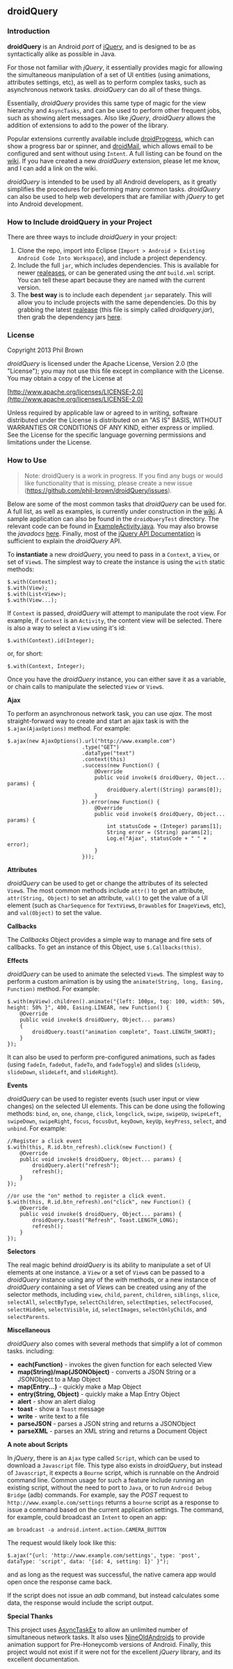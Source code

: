 ## droidQuery

### Introduction

__droidQuery__ is an Android *port* of [jQuery](https://github.com/jquery/jquery), and is designed to
be as syntactically alike as possible in Java.

For those not familiar with *jQuery*, it essentially provides magic for allowing the simultaneous
manipulation of a set of UI entities (using animations, attributes settings, etc), as well as to
perform complex tasks, such as asynchronous network tasks. *droidQuery* can do all of these things.

Essentially, *droidQuery* provides this same type of magic for the view hierarchy and `AsyncTasks`, and
can be used to perform other frequent jobs, such as showing alert messages. Also like *jQuery*,
*droidQuery* allows the addition of extensions to add to the power of the library.

Popular extensions currently available include [droidProgress](https://github.com/phil-brown/droidProgress), 
which can show a progress bar or spinner, and [droidMail](https://github.com/phil-brown/droidMail), 
which allows email to be configured and sent without using `Intent`. A full listing can be found on the
[wiki](https://github.com/phil-brown/droidQuery/wiki/Available-extensions). If you have created a new *droidQuery*
extension, please let me know, and I can add a link on the wiki.

*droidQuery* is intended to be used by all Android developers, as it greatly simplifies the procedures 
for performing many common tasks. *droidQuery* can also be used to help web developers that are familiar
with *jQuery* to get into Android development.

### How to Include droidQuery in your Project

There are three ways to include *droidQuery* in your project:

1. Clone the repo, import into Eclipse (`Import > Android > Existing Android Code Into Workspace`), and include a project dependency.
2. Include the full `jar`, which includes dependencies. This is available for newer [realeases](https://github.com/phil-brown/droidQuery/releases), or can be generated using the *ant* `build.xml` script. You can tell these apart because they are named with the current version.
3. The __best way__ is to include each dependent `jar` separately. This will allow you to include projects with the same dependencies. Do this by grabbing the latest [realease](https://github.com/phil-brown/droidQuery/releases) (this file is simply called *droidquery.jar*), then grab the dependency jars [here](https://github.com/phil-brown/droidQuery/tree/master/droidQuery/libs).

### License

Copyright 2013 Phil Brown

*droidQuery* is licensed under the Apache License, Version 2.0 (the "License");
you may not use this file except in compliance with the License.
You may obtain a copy of the License at

  [http://www.apache.org/licenses/LICENSE-2.0](http://www.apache.org/licenses/LICENSE-2.0)

Unless required by applicable law or agreed to in writing, software
distributed under the License is distributed on an "AS IS" BASIS,
WITHOUT WARRANTIES OR CONDITIONS OF ANY KIND, either express or implied.
See the License for the specific language governing permissions and
limitations under the License.

### How to Use

> Note: droidQuery is a work in progress. If you find any bugs or would like functionality that is missing, please create a new issue (https://github.com/phil-brown/droidQuery/issues).

Below are some of the most common tasks that *droidQuery* can be used for. A full list, as well as 
examples, is currently under construction in the [wiki](https://github.com/phil-brown/droidQuery/wiki/API-Documentation).
A sample application can also be found in the `droidQueryTest` directory. The relevant code can be found
in [ExampleActivity.java](https://github.com/phil-brown/droidQuery/blob/master/droidQueryTest/src/self/philbrown/droidQuery/Example/ExampleActivity.java).
You may also browse the *javadocs* [here](http://phil-brown.github.io/droidQuery/doc/).
Finally, most of the [jQuery API Documentation](http://api.jquery.com) is sufficient to explain the *droidQuery* API.

To **instantiate** a new *droidQuery*, you need to pass in a `Context`, a `View`, or set of `View`s. The
simplest way to create the instance is using the `with` static methods:

    $.with(Context);
    $.with(View);
    $.with(List<View>);
    $.with(View...);
    
If `Context` is passed, *droidQuery* will attempt to manipulate the root view. For example, if `Context`
is an `Activity`, the content view will be selected. There is also a way to select a `View` using it's id:

    $.with(Context).id(Integer);
    
or, for short:
    
    $.with(Context, Integer);
    
Once you have the *droidQuery* instance, you can either save it as a variable, or chain calls to manipulate
the selected `View` or `View`s.

**Ajax**

To perform an asynchronous network task, you can use *ajax*. The most straight-forward way to create and
start an ajax task is with the `$.ajax(AjaxOptions)` method. For example:

    $.ajax(new AjaxOptions().url("http://www.example.com")
                            .type("GET")
                            .dataType("text")
                            .context(this)
                            .success(new Function() {
                                @Override
                                public void invoke($ droidQuery, Object... params) {
                                    droidQuery.alert((String) params[0]);
                                }
                            }).error(new Function() {
                                @Override
                                public void invoke($ droidQuery, Object... params) {
                                    int statusCode = (Integer) params[1];
                                    String error = (String) params[2];
                                    Log.e("Ajax", statusCode + " " + error);
                                }
                            }));

**Attributes**

*droidQuery* can be used to get or change the attributes of its selected `View`s. The most common
methods include `attr()` to get an attribute, `attr(String, Object)` to set an attribute, `val()` to
get the value of a UI element (such as `CharSequence` for `TextView`s, `Drawable`s for `ImageView`s, etc),
and `val(Object)` to set the value.

**Callbacks**

The *Callbacks* Object provides a simple way to manage and fire sets of callbacks. To get an instance
of this Object, use `$.Callbacks(this)`.

**Effects**

*droidQuery* can be used to animate the selected `View`s. The simplest way to perform a custom animation
is by using the `animate(String, long, Easing, Function)` method. For example:

    $.with(myView).children().animate("{left: 100px, top: 100, width: 50%, height: 50% }", 400, Easing.LINEAR, new Function() {
    	@Override
    	public void invoke($ droidQuery, Object... params)
    	{
    		droidQuery.toast("animation complete", Toast.LENGTH_SHORT);
    	}
    });

It can also be used to perform pre-configured animations, such as fades (using `fadeIn`, `fadeOut`, 
`fadeTo`, and `fadeToggle`) and slides (`slideUp`, `slideDown`, `slideLeft`, and `slideRight`).

**Events**

*droidQuery* can be used to register events (such user input or view changes) on the selected UI elements.
This can be done using the following methods: `bind`, `on`, `one`, `change`, `click`, `longclick`, `swipe`,
`swipeUp`, `swipeLeft`, `swipeDown`, `swipeRight`, `focus`, `focusOut`, `keyDown`, `keyUp`, `keyPress`,
`select`, and `unbind`. For example:

    //Register a click event
    $.with(this, R.id.btn_refresh).click(new Function() {
		@Override
		public void invoke($ droidQuery, Object... params) {
			droidQuery.alert("refresh");
			refresh();
		}
    });
    
    //or use the "on" method to register a click event.
    $.with(this, R.id.btn_refresh).on("click", new Function() {
    	@Override
		public void invoke($ droidQuery, Object... params) {
    		droidQuery.toast("Refresh", Toast.LENGTH_LONG);
    		refresh();
		}
    });

**Selectors**

The real magic behind *droidQuery* is its ability to manipulate a set of UI elements at one instance.
a `View` or a set of `View`s can be passed to a *droidQuery* instance using any of the *with* methods,
or a new instance of *droidQuery* containing a set of *View*s can be created using any of the selector
methods, including `view`, `child`, `parent`, `children`, `siblings`, `slice`, `selectAll`, `selectByType`,
`selectChildren`, `selectEmpties`, `selectFocused`, `selectHidden`, `selectVisible`, `id`, `selectImages`,
`selectOnlyChilds`, and `selectParents`.

**Miscellaneous**

*droidQuery* also comes with several methods that simplify a lot of common tasks. including:

* __each(Function)__ - invokes the given function for each selected View
* __map(String)/map(JSONObject)__ - converts a JSON String or a JSONObject to a Map Object
* __map(Entry...)__ - quickly make a Map Object
* __entry(String, Object)__ - quickly make a Map Entry Object
* __alert__ - show an alert dialog
* __toast__ - show a `Toast` message
* __write__ - write text to a file
* __parseJSON__ - parses a JSON string and returns a JSONObject
* __parseXML__ - parses an XML string and returns a Document Object

**A note about Scripts**

In *jQuery*, there is an `Ajax` type called `Script`, which can be used to download a `Javascript` file.
This type also exists in *droidQuery*, but instead of `Javascript`, it expects a `Bourne` script, which
is runnable on the Android command line. Common usage for such a feature include running an existing script,
without the need to port to `Java`, or to run `Android Debug Bridge` (adb) commands. For example, say the
*POST* request to `http://www.example.com/settings` returns a `bourne` script as a response to issue a 
command based on the current application settings. The command, for example, could broadcast an `Intent`
to open an app:

    am broadcast -a android.intent.action.CAMERA_BUTTON
    
The request would likely look like this:

    $.ajax("{url: 'http://www.example.com/settings', type: 'post', dataType: 'script', data: '{id: 4, setting: 1}' }");
    
and as long as the request was successful, the native camera app would open once the response came back.

If the script does not issue an *adb* command, but instead calculates some data, the response would include the script
output.

**Special Thanks**

This project uses [AsyncTaskEx](https://github.com/commonsguy/cwac-task) to allow an unlimited number
of simultaneous network tasks. It also uses [NineOldAndroids](http://nineoldandroids.com) to provide 
animation support for Pre-Honeycomb versions of Android. Finally, this project would not exist if it 
were not for the excellent *jQuery* library, and its excellent documentation.

    